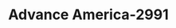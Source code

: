 ---
f_zip-code: 72401
f_state-code: AR
title: Advance America-2991
f_phone: 870-910-5100
f_city-only: Jonesboro
f_address: 1810 East Highland Drive Jonesboro
f_location-unique-id: '2991'
slug: advance-america-2991
updated-on: '2024-05-30T13:46:58.046Z'
created-on: '2024-05-30T13:36:59.803Z'
published-on: '2024-05-30T13:54:32.469Z'
f_city-state: cms/city/jonesboro-ar.md
f_company: cms/company/advance-america.md
f_state: cms/state/arkansas.md
layout: '[payday-loan].html'
tags: payday-loan
---